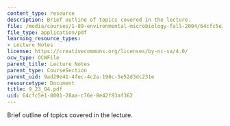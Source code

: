 ```yaml
---
content_type: resource
description: Brief outline of topics covered in the lecture.
file: /media/courses/1-89-environmental-microbiology-fall-2004/64cfc5e1800128aac76e8e42f83af362_9_23_04.pdf
file_type: application/pdf
learning_resource_types:
- Lecture Notes
license: https://creativecommons.org/licenses/by-nc-sa/4.0/
ocw_type: OCWFile
parent_title: Lecture Notes
parent_type: CourseSection
parent_uid: 9ad29e41-4fec-4c2a-198c-5e52d3dc231e
resourcetype: Document
title: 9_23_04.pdf
uid: 64cfc5e1-8001-28aa-c76e-8e42f83af362
---
```

Brief outline of topics covered in the lecture.